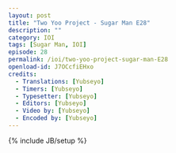 ```yaml
---
layout: post
title: "Two Yoo Project - Sugar Man E28"
description: ""
category: IOI
tags: [Sugar Man, IOI]
episode: 28
permalink: /ioi/two-yoo-project-sugar-man-E28
openload-id: J7OCcfiEHxo
credits:
  - Translations: [Yubseyo]
  - Timers: [Yubseyo]
  - Typesetter: [Yubseyo]
  - Editors: [Yubseyo]
  - Video by: [Yubseyo]
  - Encoded by: [Yubseyo]
---
```

{% include JB/setup %}
